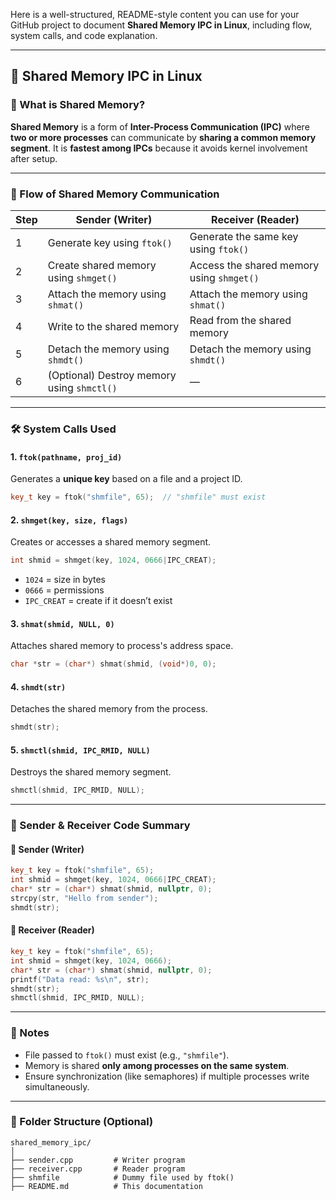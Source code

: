Here is a well-structured, README-style content you can use for your GitHub project to document **Shared Memory IPC in Linux**, including flow, system calls, and code explanation.

---

## 🧠 Shared Memory IPC in Linux

### 📌 What is Shared Memory?

**Shared Memory** is a form of **Inter-Process Communication (IPC)** where **two or more processes** can communicate by **sharing a common memory segment**. It is **fastest among IPCs** because it avoids kernel involvement after setup.

---

### 🧭 Flow of Shared Memory Communication

| Step | Sender (Writer)                            | Receiver (Reader)                         |
| ---- | ------------------------------------------ | ----------------------------------------- |
| 1    | Generate key using `ftok()`                | Generate the same key using `ftok()`      |
| 2    | Create shared memory using `shmget()`      | Access the shared memory using `shmget()` |
| 3    | Attach the memory using `shmat()`          | Attach the memory using `shmat()`         |
| 4    | Write to the shared memory                 | Read from the shared memory               |
| 5    | Detach the memory using `shmdt()`          | Detach the memory using `shmdt()`         |
| 6    | (Optional) Destroy memory using `shmctl()` | —                                         |

---

### 🛠️ System Calls Used

#### 1. `ftok(pathname, proj_id)`

Generates a **unique key** based on a file and a project ID.

```cpp
key_t key = ftok("shmfile", 65);  // "shmfile" must exist
```

#### 2. `shmget(key, size, flags)`

Creates or accesses a shared memory segment.

```cpp
int shmid = shmget(key, 1024, 0666|IPC_CREAT);
```

* `1024` = size in bytes
* `0666` = permissions
* `IPC_CREAT` = create if it doesn’t exist

#### 3. `shmat(shmid, NULL, 0)`

Attaches shared memory to process's address space.

```cpp
char *str = (char*) shmat(shmid, (void*)0, 0);
```

#### 4. `shmdt(str)`

Detaches the shared memory from the process.

```cpp
shmdt(str);
```

#### 5. `shmctl(shmid, IPC_RMID, NULL)`

Destroys the shared memory segment.

```cpp
shmctl(shmid, IPC_RMID, NULL);
```

---

### 🔄 Sender & Receiver Code Summary

#### 📝 Sender (Writer)

```cpp
key_t key = ftok("shmfile", 65);
int shmid = shmget(key, 1024, 0666|IPC_CREAT);
char* str = (char*) shmat(shmid, nullptr, 0);
strcpy(str, "Hello from sender");
shmdt(str);
```

#### 📝 Receiver (Reader)

```cpp
key_t key = ftok("shmfile", 65);
int shmid = shmget(key, 1024, 0666);
char* str = (char*) shmat(shmid, nullptr, 0);
printf("Data read: %s\n", str);
shmdt(str);
shmctl(shmid, IPC_RMID, NULL);
```

---

### 📎 Notes

* File passed to `ftok()` must exist (e.g., `"shmfile"`).
* Memory is shared **only among processes on the same system**.
* Ensure synchronization (like semaphores) if multiple processes write simultaneously.

---

### 📂 Folder Structure (Optional)

```
shared_memory_ipc/
│
├── sender.cpp         # Writer program
├── receiver.cpp       # Reader program
├── shmfile            # Dummy file used by ftok()
├── README.md          # This documentation
```


